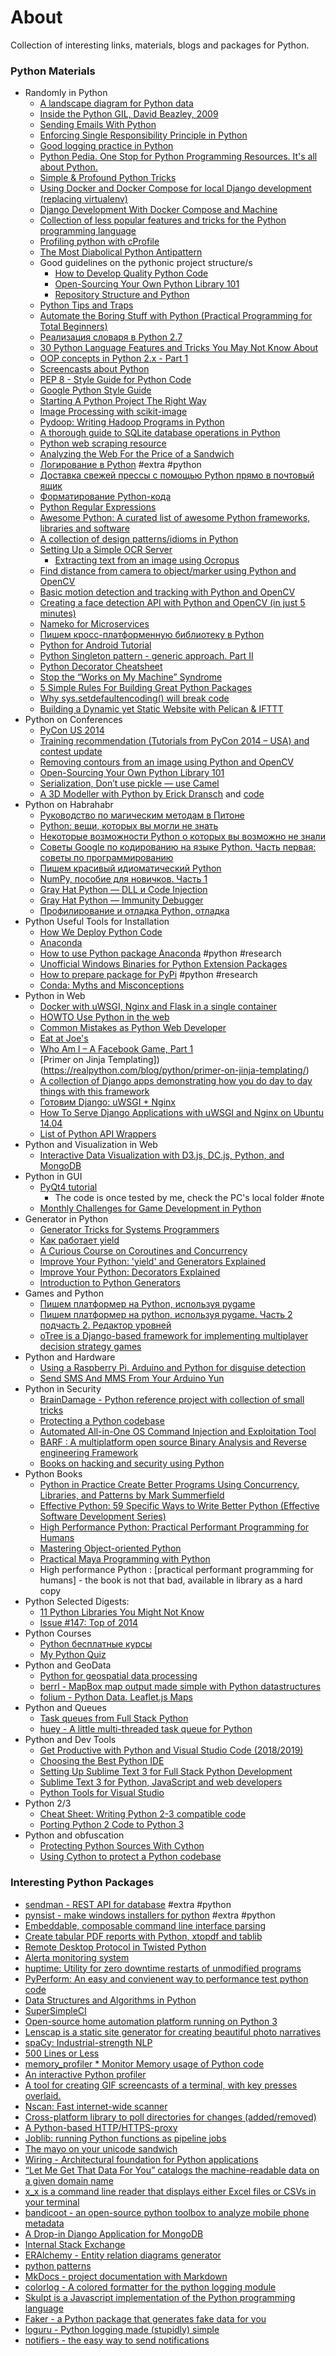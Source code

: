 # About

Collection of interesting links, materials, blogs and packages for Python.

### Python Materials

* Randomly in Python
    - [A landscape diagram for Python data](https://community.ibm.com/community/user/datascience/blogs/paco-nathan/2019/03/12/a-landscape-diagram-for-python-data)
    - [Inside the Python GIL, David Beazley, 2009](http://www.dabeaz.com/python/GIL.pdf)
    - [Sending Emails With Python](https://realpython.com/python-send-email/)
    - [Enforcing Single Responsibility Principle in Python](https://dev.to/wemake-services/enforcing-single-responsibility-principle-in-python-2il8)
    - [Good logging practice in Python](http://victorlin.me/posts/2012/08/26/good-logging-practice-in-python)
    - [Python Pedia. One Stop for Python Programming Resources. It's all about Python.](https://pythonpedia.com/)
    - [Simple & Profound Python Tricks](http://pansop.com/1014/)
    - [Using Docker and Docker Compose for local Django development (replacing virtualenv)](https://www.calazan.com/using-docker-and-docker-compose-for-local-django-development-replacing-virtualenv/)
    - [Django Development With Docker Compose and Machine](https://realpython.com/blog/python/django-development-with-docker-compose-and-machine/)
    - [Collection of less popular features and tricks for the Python programming language](https://github.com/brennerm/PyTricks)
    - [Profiling python with cProfile](https://ymichael.com/2014/03/08/profiling-python-with-cprofile.html)
    - [The Most Diabolical Python Antipattern](https://realpython.com/blog/python/the-most-diabolical-python-antipattern/)
    - Good guidelines on the pythonic project structure/s
        - [How to Develop Quality Python Code](https://districtdatalabs.silvrback.com/how-to-develop-quality-python-code?)
        - [Open-Sourcing Your Own Python Library 101](https://www.endgame.com/blog/open-sourcing-your-own-python-library-101)
        - [Repository Structure and Python](http://www.kennethreitz.org/essays/repository-structure-and-python)
    - [Python Tips and Traps](https://www.airpair.com/python/posts/python-tips-and-traps)
    - [Automate the Boring Stuff with Python (Practical Programming for Total Beginners)](http://automatetheboringstuff.com/)
    - [Реализация словаря в Python 2.7](http://habrahabr.ru/post/247843/)
    - [30 Python Language Features and Tricks You May Not Know About](http://sahandsaba.com/thirty-python-language-features-and-tricks-you-may-not-know.html)
    - [OOP concepts in Python 2.x - Part 1](http://lgiordani.com/blog/2014/03/05/oop-concepts-in-python-2-dot-x-part-1/)
    - [Screencasts about Python](https://www.neckbeardrepublic.com/screencasts/)
    - [PEP 8 - Style Guide for Python Code](https://www.python.org/dev/peps/pep-0008/)
    - [Google Python Style Guide](http://google-styleguide.googlecode.com/svn/trunk/pyguide.html#Naming)
    - [Starting A Python Project The Right Way](http://www.jeffknupp.com/blog/2014/02/04/starting-a-python-project-the-right-way/)
    - [Image Processing with scikit-image](http://blog.yhathq.com/posts/image-processing-with-scikit-image.html)
    - [Pydoop: Writing Hadoop Programs in Python](http://www.drdobbs.com/database/pydoop-writing-hadoop-programs-in-python/240156473)
    - [A thorough guide to SQLite database operations in Python](http://sebastianraschka.com/Articles/2014_sqlite_in_python_tutorial.html)
    - [Python web scraping resource](http://jakeaustwick.me/python-web-scraping-resource/)
    - [Analyzing the Web For the Price of a Sandwich](http://engineeringblog.yelp.com/2015/03/analyzing-the-web-for-the-price-of-a-sandwich.html)
    - [Логирование в Python](http://blog.asmadews.ru/2014/04/python.html) #extra #python
    - [Доставка свежей прессы с помощью Python прямо в почтовый ящик](http://habrahabr.ru/post/150940/)
    - [Форматирование Python-кода](http://habrahabr.ru/post/251531/)
    - [Python Regular Expressions](https://developers.google.com/edu/python/regular-expressions)
    - [Awesome Python: A curated list of awesome Python frameworks, libraries and software](https://github.com/vinta/awesome-python)
    - [A collection of design patterns/idioms in Python](https://github.com/faif/python-patterns)
    - [Setting Up a Simple OCR Server](https://realpython.com/blog/python/setting-up-a-simple-ocr-server/)
        + [Extracting text from an image using Ocropus](http://www.danvk.org/2015/01/09/extracting-text-from-an-image-using-ocropus.html)
    - [Find distance from camera to object/marker using Python and OpenCV](http://www.pyimagesearch.com/2015/01/19/find-distance-camera-objectmarker-using-python-opencv/)
    - [Basic motion detection and tracking with Python and OpenCV](http://www.pyimagesearch.com/2015/05/25/basic-motion-detection-and-tracking-with-python-and-opencv/)
    - [Creating a face detection API with Python and OpenCV (in just 5 minutes)](http://www.pyimagesearch.com/2015/05/11/creating-a-face-detection-api-with-python-and-opencv-in-just-5-minutes/)
    - [Nameko for Microservices](http://lucumr.pocoo.org/2015/4/8/microservices-with-nameko/)
    - [Пишем кросс-платформенную библиотеку в Python](http://habrahabr.ru/company/acronis/blog/)
    - [Python for Android Tutorial ](https://bytedebugger.wordpress.com/2015/01/30/python-for-android-tutorial-6-saving-and-reading-user-data/)
    - [Python Singleton pattern - generic approach. Part II](http://tech.zarmory.com/2015/02/python-singleton-pattern-generic.html?m=1)
    - [Python Decorator Cheatsheet](http://www.pydanny.com/python-decorator-cheatsheet.html)
    - [Stop the “Works on My Machine” Syndrome](http://pythonforengineers.com/stop-the-works-on-my-machine-syndrome/)
    - [5 Simple Rules For Building Great Python Packages](https://axialcorps.com/2013/08/29/5-simple-rules-for-building-great-python-packages/)
    - [Why sys.setdefaultencoding() will break code](https://anonbadger.wordpress.com/2015/06/16/why-sys-setdefaultencoding-will-break-code/)
    - [Building a Dynamic yet Static Website with Pelican & IFTTT](https://joeahand.com/archive/dynamic-site-pelican-ifttt/)
* Python on Conferences
    - [PyCon US 2014](http://pyvideo.org/category/50/pycon-us-2014)
    - [Training recommendation (Tutorials from PyCon 2014 – USA) and contest update](http://www.analyticsvidhya.com/blog/2014/04/training-recommendation-tutorials-pycon-2014-usa/)
    - [Removing contours from an image using Python and OpenCV](http://www.pyimagesearch.com/2015/02/09/removing-contours-image-using-python-opencv/)
    - [Open-Sourcing Your Own Python Library 101](https://www.endgame.com/blog/open-sourcing-your-own-python-library-101)
    - [Serialization, Don’t use pickle — use Camel](https://eev.ee/blog/2015/10/15/dont-use-pickle-use-camel/)
    - [A 3D Modeller with Python by Erick Dransch](http://aosabook.org/en/500L/a-3d-modeller.html) and [code](https://github.com/aosabook/500lines/tree/master/modeller)
* Python on Habrahabr
    - [Руководство по магическим методам в Питоне](http://habrahabr.ru/post/186608/)
    - [Python: вещи, которых вы могли не знать](http://habrahabr.ru/post/207988/)
    - [Некоторые возможности Python о которых вы возможно не знали](http://habrahabr.ru/post/196382/)
    - [Советы Google по кодированию на языке Python. Часть первая: советы по программированию](http://habrahabr.ru/post/179271/)
    - [Пишем красивый идиоматический Python](http://habrahabr.ru/post/204476/)
    - [NumPy, пособие для новичков. Часть 1](http://habrahabr.ru/post/121031/)
    - [Gray Hat Python — DLL и Code Injection](http://habrahabr.ru/post/151621/)
    - [Gray Hat Python — Immunity Debugger](http://habrahabr.ru/post/134407/)
    - [Профилирование и отладка Python, отладка](http://habrahabr.ru/company/mailru/blog/205426/)
* Python Useful Tools for Installation
    - [How We Deploy Python Code](https://nylas.com/blog/packaging-deploying-python)
    - [Anaconda](https://store.continuum.io/cshop/anaconda/)
    - [How to use Python package Anaconda](http://davebehnke.com/using-python-anaconda-distribution.html) #python #research
    - [Unofficial Windows Binaries for Python Extension Packages](http://www.lfd.uci.edu/~gohlke/pythonlibs/#scipy)
    - [How to prepare package for PyPi](http://gehrcke.de/2014/02/distributing-a-python-command-line-application/) #python #research
    - [Conda: Myths and Misconceptions](https://jakevdp.github.io/blog/2016/08/25/conda-myths-and-misconceptions/)
* Python in Web
    - [Docker with uWSGI, Nginx and Flask in a single container](https://github.com/tiangolo/uwsgi-nginx-flask-docker)
    - [HOWTO Use Python in the web](https://docs.python.org/release/2.7/howto/webservers.html)
    - [Common Mistakes as Python Web Developer](http://lucumr.pocoo.org/2010/12/24/common-mistakes-as-web-developer/)
    - [Eat at Joe's](http://mrjoes.github.io/2013/06/21/python-realtime.html)
    - [Who Am I – A Facebook Game, Part 1](https://onemorelineofcode.wordpress.com/2013/12/10/who-am-i-a-facebook-game-part-1/)
    - [Primer on Jinja Templating])(https://realpython.com/blog/python/primer-on-jinja-templating/)
    - [A collection of Django apps demonstrating how you do day to day things with this framework](https://github.com/sametmax/Django--an-app-at-a-time)
    - [Готовим Django: uWSGI + Nginx](http://alxpy.com/django-uwsgi-nginx/)
    - [How To Serve Django Applications with uWSGI and Nginx on Ubuntu 14.04](https://www.digitalocean.com/community/tutorials/how-to-serve-django-applications-with-uwsgi-and-nginx-on-ubuntu-14-04)
    - [List of Python API Wrappers](https://github.com/realpython/list-of-python-api-wrappers)
* Python and Visualization in Web
    - [Interactive Data Visualization with D3.js, DC.js, Python, and MongoDB](http://adilmoujahid.com/posts/2015/01/interactive-data-visualization-d3-dc-python-mongodb/)
* Python in GUI
    - [PyQt4 tutorial](http://zetcode.com/gui/pyqt4/)
        + The code is once tested by me, check the PC's local folder #note
    - [Monthly Challenges for Game Development in Python](https://pyweek.org/)
* Generator in Python
    - [Generator Tricks for Systems Programmers](http://dabeaz.com/generators/)
    - [Как работает yield](http://habrahabr.ru/post/132554/)
    - [A Curious Course on Coroutines and Concurrency](http://dabeaz.com/coroutines/)
    - [Improve Your Python: 'yield' and Generators Explained](http://www.jeffknupp.com/blog/2013/04/07/improve-your-python-yield-and-generators-explained/)
    - [Improve Your Python: Decorators Explained](http://www.jeffknupp.com/blog/2013/11/29/improve-your-python-decorators-explained/)
    - [Introduction to Python Generators](http://c4obi.svbtle.com/python-generators)
* Games and Python
    - [Пишем платформер на Python, используя pygame](http://habrahabr.ru/post/193888/)
    - [Пишем платформер на python, используя pygame. Часть 2 подчасть 2. Редактор уровней](http://habrahabr.ru/post/204112/)
    - [oTree is a Django-based framework for implementing multiplayer decision strategy games](https://github.com/oTree-org/otree)
* Python and Hardware
    - [Using a Raspberry Pi, Arduino and Python for disguise detection](http://www.aicbt.com/disguise-detection/)
    - [Send SMS And MMS From Your Arduino Yun](https://www.twilio.com/blog/2015/02/send-sms-and-mms-from-your-arduino-yun.html)
* Python in Security
    - [BrainDamage - Python reference project with collection of small tricks](https://github.com/mehulj94/BrainDamage)
    - [Protecting a Python codebase](http://bits.citrusbyte.com/protecting-a-python-codebase-part-2/)
    - [Automated All-in-One OS Command Injection and Exploitation Tool](https://github.com/stasinopoulos/commix)
    - [BARF : A multiplatform open source Binary Analysis and Reverse engineering Framework](https://github.com/programa-stic/barf-project)
    - [Books on hacking and security using Python](http://www.reddit.com/r/Python/comments/31q3x0/books_on_hacking_and_security_using_python/)
* Python Books
    - [Python in Practice Create Better Programs Using Concurrency, Libraries, and Patterns by Mark Summerfield](http://www.qtrac.eu/pipbook.html)
    - [Effective Python: 59 Specific Ways to Write Better Python (Effective Software Development Series)](http://www.amazon.de/gp/reader/B00TKGY0GU/ref=sib_dp_kd#reader-link)
    - [High Performance Python: Practical Performant Programming for Humans](http://www.amazon.com/High-Performance-Python-Performant-Programming/dp/1449361595/)
    - [Mastering Object-oriented Python](http://www.amazon.de/Mastering-Object-oriented-Python-Steven-Lott/dp/1783280972/)
    - [Practical Maya Programming with Python](http://www.amazon.de/Practical-Programming-Python-Robert-Galanakis/dp/)
    - High performance Python : [practical performant programming for humans] - the book is not that bad, available in library as a hard copy
* Python Selected Digests:
    - [11 Python Libraries You Might Not Know](http://blog.yhathq.com/posts/11-python-libraries-you-might-not-know.html)
    - [Issue #147: Top of 2014](http://pycoders.com/2014/)
* Python Courses
    - [Python бесплатные курсы](http://pythonworld.ru/kursy/free.html)
    - [My Python Quiz](http://www.mypythonquiz.com/)
* Python and GeoData
    - [Python for geospatial data processing](http://www.machinalis.com/blog/python-for-geospatial-data-processing/)
    - [berrl - MapBox map output made simple with Python datastructures]()
    - [folium - Python Data. Leaflet.js Maps](https://github.com/python-visualization/folium)
* Python and Queues
    - [Task queues from Full Stack Python](https://www.fullstackpython.com/task-queues.html)
    - [huey - A little multi-threaded task queue for Python](https://github.com/coleifer/huey)
* Python and Dev Tools
    - [Get Productive with Python and Visual Studio Code (2018/2019)](https://github.com/qubitron/pydemo)
    - [Choosing the Best Python IDE](http://pedrokroger.net/choosing-best-python-ide/)
    - [Setting Up Sublime Text 3 for Full Stack Python Development](https://realpython.com/blog/python/setting-up-sublime-text-3-for-full-stack-python-development/)
    - [Sublime Text 3 for Python, JavaScript and web developers](http://opensourcehacker.com/2014/03/10/sublime-text-3-for-python-javascript-and-web-developers/)
    - [Python Tools for Visual Studio](http://microsoft.github.io/PTVS/)
* Python 2/3
    -  [Cheat Sheet: Writing Python 2-3 compatible code](http://python-future.org/compatible_idioms.html)
    -  [Porting Python 2 Code to Python 3](https://docs.python.org/3/howto/pyporting.html)
* Python and obfuscation
    - [Protecting Python Sources With Cython](https://medium.com/@xpl/protecting-python-sources-using-cython-dcd940bb188e)
    - [Using Cython to protect a Python codebase](https://bucharjan.cz/blog/using-cython-to-protect-a-python-codebase.html)

### Interesting Python Packages

* [sendman - REST API for database](http://www.jeffknupp.com/blog/2014/04/12/great-products-seem-obvious-in-retrospect/) #extra #python
* [pynsist  - make windows installers for python](http://pynsist.readthedocs.org/en/latest/) #extra #python
* [Embeddable, composable command line interface parsing](https://github.com/willyg302/clip.py)
* [Create tabular PDF reports with Python, xtopdf and tablib](http://jugad2.blogspot.de/2014/12/create-tabular-pdf-reports-with-python.html)
* [Remote Desktop Protocol in Twisted Python](https://github.com/citronneur/rdpy)
* [Alerta monitoring system](https://github.com/guardian/alerta)
* [huptime: Utility for zero downtime restarts of unmodified programs](https://github.com/amscanne/huptime)
* [PyPerform: An easy and convienent way to performance test python code](https://github.com/lobocv/pyperform)
* [Data Structures and Algorithms in Python](https://github.com/prakhar1989/Algorithms)
* [SuperSimpleCI](https://github.com/aosabook/500lines/tree/master/ci)
* [Open-source home automation platform running on Python 3](https://github.com/balloob/home-assistant)
* [Lenscap is a static site generator for creating beautiful photo narratives](https://github.com/honza/lenscap)
* [spaCy: Industrial-strength NLP](http://honnibal.github.io/spaCy/)
* [500 Lines or Less](https://github.com/aosabook/500lines)
* [memory_profiler * Monitor Memory usage of Python code](https://github.com/fabianp/memory_profiler)
* [An interactive Python profiler](https://github.com/what-studio/profiling)
* [A tool for creating GIF screencasts of a terminal, with key presses overlaid.](https://github.com/KeyboardFire/mkcast)
* [Nscan: Fast internet-wide scanner](https://github.com/OffensivePython/Nscan)
* [Cross-platform library to poll directories for changes (added/removed)](https://github.com/ayancey/dirmon)
* [A Python-based HTTP/HTTPS-proxy](https://github.com/SwiperProxy/swiperproxy)
* [Joblib: running Python functions as pipeline jobs](https://pythonhosted.org/joblib/)
* [The mayo on your unicode sandwich](https://github.com/eyalr/unicode_mayo)
* [Wiring - Architectural foundation for Python applications](https://github.com/msiedlarek/wiring)
* [“Let Me Get That Data For You” catalogs the machine-readable data on a given domain name](https://github.com/opendata/lmgtdfy)
* [x_x is a command line reader that displays either Excel files or CSVs in your terminal](https://github.com/kristianperkins/x_x)
* [bandicoot - an open-source python toolbox to analyze mobile phone metadata](http://bandicoot.mit.edu/)
* [A Drop-in Django Application for MongoDB](https://github.com/videntity/django-djmongo)
* [Internal Stack Exchange](https://github.com/Ranlevi/InternalSE)
* [ERAlchemy  - Entity relation diagrams generator](https://github.com/Alexis-benoist/eralchemy)
* [python patterns](https://github.com/faif/python-patterns)
* [MkDocs - project documentation with Markdown](https://github.com/mkdocs/mkdocs/)
* [colorlog - A colored formatter for the python logging module](https://github.com/borntyping/python-colorlog)
* [Skulpt is a Javascript implementation of the Python programming language](https://github.com/skulpt/skulpt)
* [Faker - a Python package that generates fake data for you](https://github.com/joke2k/faker)
* [loguru - Python logging made (stupidly) simple](https://github.com/Delgan/loguru)
* [notifiers - the easy way to send notifications ](https://github.com/notifiers/notifiers)
